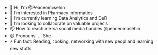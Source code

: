 - 👋 Hi, I’m @Peaceomosehin
- 👀 I’m interested in Pharmacy informatics
- 🌱 I’m currently learning Data Analytics and DeFi
- 💞️ I’m looking to collaborate on valuable projects
- 📫 How to reach me via socail media handles @peaceomosehin
- 😄 Pronouns: ... She
- ⚡ Fun fact: Reading, cooking, networking with new peopl and learning new stuffs.

<!---
Peaceomosehin/Peaceomosehin is a ✨ special ✨ repository because its `README.md` (this file) appears on your GitHub profile.
You can click the Preview link to take a look at your changes.
--->
